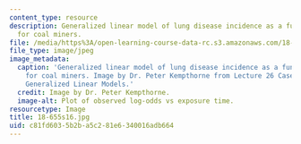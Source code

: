 ```yaml
---
content_type: resource
description: Generalized linear model of lung disease incidence as a function of exposure
  for coal miners.
file: /media/https%3A/open-learning-course-data-rc.s3.amazonaws.com/18-655-mathematical-statistics-spring-2016/c81fd6035b2ba5c281e6340016adb664_18-655s16.jpg
file_type: image/jpeg
image_metadata:
  caption: 'Generalized linear model of lung disease incidence as a function of exposure
    for coal miners. Image by Dr. Peter Kempthorne from Lecture 26 Case Study: Applying
    Generalized Linear Models.'
  credit: Image by Dr. Peter Kempthorne.
  image-alt: Plot of observed log-odds vs exposure time.
resourcetype: Image
title: 18-655s16.jpg
uid: c81fd603-5b2b-a5c2-81e6-340016adb664
---
```

